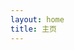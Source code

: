 ```yaml
---
layout: home
title: 主页
---
```


<script setup>
import TagDetail from '/.vitepress/theme/components/TagDetail.vue'
</script>

<TagDetail />